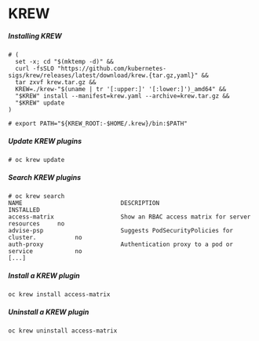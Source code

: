 # KREW

##### Installing KREW

```
# (
  set -x; cd "$(mktemp -d)" &&
  curl -fsSLO "https://github.com/kubernetes-sigs/krew/releases/latest/download/krew.{tar.gz,yaml}" &&
  tar zxvf krew.tar.gz &&
  KREW=./krew-"$(uname | tr '[:upper:]' '[:lower:]')_amd64" &&
  "$KREW" install --manifest=krew.yaml --archive=krew.tar.gz &&
  "$KREW" update
)
```

```
# export PATH="${KREW_ROOT:-$HOME/.krew}/bin:$PATH"
```

##### Update KREW plugins

```
# oc krew update
```

##### Search KREW plugins

```
# oc krew search
NAME                            DESCRIPTION                                         INSTALLED
access-matrix                   Show an RBAC access matrix for server resources     no
advise-psp                      Suggests PodSecurityPolicies for cluster.           no
auth-proxy                      Authentication proxy to a pod or service            no
[...]
```

##### Install a KREW plugin

```
oc krew install access-matrix
```

##### Uninstall a KREW plugin

```
oc krew uninstall access-matrix
```
